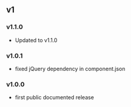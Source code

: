 ## v1

### v1.1.0

* Updated to v1.1.0

### v1.0.1

* fixed jQuery dependency in component.json

### v1.0.0

* first public documented release